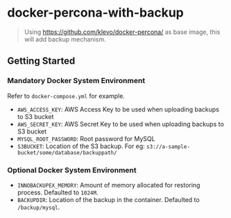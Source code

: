 # docker-percona-with-backup

> Using https://github.com/klevo/docker-percona/ as base image, this will add backup mechanism.


## Getting Started

### Mandatory Docker System Environment

Refer to `docker-compose.yml` for example.

- `AWS_ACCESS_KEY`: AWS Access Key to be used when uploading backups to S3 bucket
- `AWS_SECRET_KEY`: AWS Secret Key to be used when uploading backups to S3 bucket
- `MYSQL_ROOT_PASSWORD`: Root password for MySQL
- `S3BUCKET`: Location of the S3 backup. For eg: `s3://a-sample-bucket/some/database/backuppath/`

### Optional Docker System Environment

- `INNOBACKUPEX_MEMORY`: Amount of memory allocated for restoring process. Defaulted to `1024M`.
- `BACKUPDIR`: Location of the backup in the container. Defaulted to `/backup/mysql`.